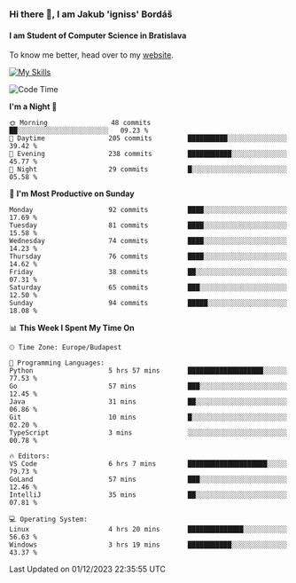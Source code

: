 ### Hi there 👋, I am Jakub 'igniss' Bordáš

#### I am Student of Computer Science in Bratislava
To know me better, head over to my [website](https://bordas.sk).

[![My Skills](https://skillicons.dev/icons?i=js,html,css,figma,svelte,java,kotlin,python,postgresql,typescript,nest,nodejs)](https://bordas.sk)


<!--START_SECTION:waka-->
![Code Time](http://img.shields.io/badge/Code%20Time-1%2C293%20hrs%204%20mins-blue)

**I'm a Night 🦉** 

```text
🌞 Morning                48 commits          ██░░░░░░░░░░░░░░░░░░░░░░░   09.23 % 
🌆 Daytime                205 commits         ██████████░░░░░░░░░░░░░░░   39.42 % 
🌃 Evening                238 commits         ███████████░░░░░░░░░░░░░░   45.77 % 
🌙 Night                  29 commits          █░░░░░░░░░░░░░░░░░░░░░░░░   05.58 % 
```
📅 **I'm Most Productive on Sunday** 

```text
Monday                   92 commits          ████░░░░░░░░░░░░░░░░░░░░░   17.69 % 
Tuesday                  81 commits          ████░░░░░░░░░░░░░░░░░░░░░   15.58 % 
Wednesday                74 commits          ████░░░░░░░░░░░░░░░░░░░░░   14.23 % 
Thursday                 76 commits          ████░░░░░░░░░░░░░░░░░░░░░   14.62 % 
Friday                   38 commits          ██░░░░░░░░░░░░░░░░░░░░░░░   07.31 % 
Saturday                 65 commits          ███░░░░░░░░░░░░░░░░░░░░░░   12.50 % 
Sunday                   94 commits          █████░░░░░░░░░░░░░░░░░░░░   18.08 % 
```


📊 **This Week I Spent My Time On** 

```text
🕑︎ Time Zone: Europe/Budapest

💬 Programming Languages: 
Python                   5 hrs 57 mins       ███████████████████░░░░░░   77.53 % 
Go                       57 mins             ███░░░░░░░░░░░░░░░░░░░░░░   12.45 % 
Java                     31 mins             ██░░░░░░░░░░░░░░░░░░░░░░░   06.86 % 
Git                      10 mins             █░░░░░░░░░░░░░░░░░░░░░░░░   02.20 % 
TypeScript               3 mins              ░░░░░░░░░░░░░░░░░░░░░░░░░   00.78 % 

🔥 Editors: 
VS Code                  6 hrs 7 mins        ████████████████████░░░░░   79.73 % 
GoLand                   57 mins             ███░░░░░░░░░░░░░░░░░░░░░░   12.46 % 
IntelliJ                 35 mins             ██░░░░░░░░░░░░░░░░░░░░░░░   07.81 % 

💻 Operating System: 
Linux                    4 hrs 20 mins       ██████████████░░░░░░░░░░░   56.63 % 
Windows                  3 hrs 19 mins       ███████████░░░░░░░░░░░░░░   43.37 % 
```


 Last Updated on 01/12/2023 22:35:55 UTC
<!--END_SECTION:waka-->

